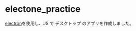 # electone_practice

[electron](https://www.electronjs.org/ja/docs/latest)を使用し、JS で デスクトップ のアプリを作成しました。
